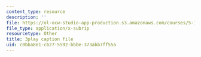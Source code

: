 ```yaml
---
content_type: resource
description: ''
file: https://ol-ocw-studio-app-production.s3.amazonaws.com/courses/5-111sc-principles-of-chemical-science-fall-2014/c0bba8e1cb275592bbbe373abb7ff55a_LWmVdG0uj2g.vtt
file_type: application/x-subrip
resourcetype: Other
title: 3play caption file
uid: c0bba8e1-cb27-5592-bbbe-373abb7ff55a
---
```


